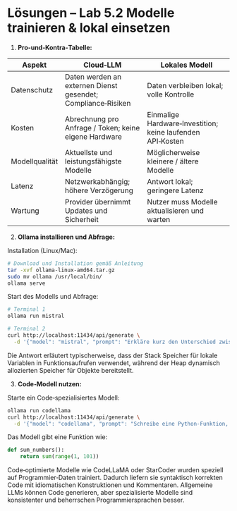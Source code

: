 # Lösungen – Lab 5.2 Modelle trainieren & lokal einsetzen

1. **Pro‑und‑Kontra‑Tabelle:**

| Aspekt            | Cloud‑LLM                                               | Lokales Modell                             |
|-------------------|---------------------------------------------------------|--------------------------------------------|
| Datenschutz       | Daten werden an externen Dienst gesendet; Compliance‑Risiken | Daten verbleiben lokal; volle Kontrolle     |
| Kosten            | Abrechnung pro Anfrage / Token; keine eigene Hardware   | Einmalige Hardware‑Investition; keine laufenden API‑Kosten |
| Modellqualität    | Aktuellste und leistungsfähigste Modelle                | Möglicherweise kleinere / ältere Modelle      |
| Latenz            | Netzwerkabhängig; höhere Verzögerung                   | Antwort lokal; geringere Latenz             |
| Wartung           | Provider übernimmt Updates und Sicherheit               | Nutzer muss Modelle aktualisieren und warten |

2. **Ollama installieren und Abfrage:**

Installation (Linux/Mac):

```bash
# Download und Installation gemäß Anleitung
tar -xvf ollama-linux-amd64.tar.gz
sudo mv ollama /usr/local/bin/
ollama serve
```

Start des Modells und Abfrage:

```bash
# Terminal 1
ollama run mistral

# Terminal 2
curl http://localhost:11434/api/generate \
  -d '{"model": "mistral", "prompt": "Erkläre kurz den Unterschied zwischen Stack und Heap."}'
```

Die Antwort erläutert typischerweise, dass der Stack Speicher für lokale Variablen in Funktionsaufrufen verwendet, während der Heap dynamisch allozierten Speicher für Objekte bereitstellt.

3. **Code‑Modell nutzen:**

Starte ein Code‑spezialisiertes Modell:

```bash
ollama run codellama
curl http://localhost:11434/api/generate \
  -d '{"model": "codellama", "prompt": "Schreibe eine Python‑Funktion, die die Zahlen 1 bis 100 summiert."}'
```

Das Modell gibt eine Funktion wie:

```python
def sum_numbers():
    return sum(range(1, 101))
```

Code‑optimierte Modelle wie CodeLLaMA oder StarCoder wurden speziell auf Programmier‑Daten trainiert.  Dadurch liefern sie syntaktisch korrekten Code mit idiomatischen Konstruktionen und Kommentaren.  Allgemeine LLMs können Code generieren, aber spezialisierte Modelle sind konsistenter und beherrschen Programmiersprachen besser.
